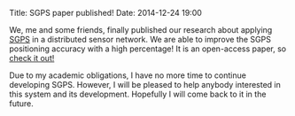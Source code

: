Title: SGPS paper published!
Date: 2014-12-24 19:00

We, me and some friends, finally published our research about applying [SGPS](http://sgpsproject.sourceforge.net/wiki) in a distributed sensor network. We are able to improve the SGPS positioning accuracy with a high percentage! It is an open-access paper, so [check it out!](http://www.hindawi.com/journals/ijdsn/2014/564072/)

Due to my academic obligations, I have no more time to continue developing SGPS. However, I will be pleased to help anybody interested in this system and its development. Hopefully I will come back to it in the future.